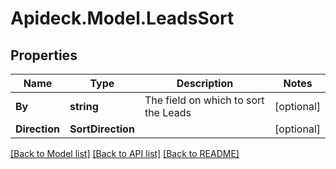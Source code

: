 # Apideck.Model.LeadsSort

## Properties

Name | Type | Description | Notes
------------ | ------------- | ------------- | -------------
**By** | **string** | The field on which to sort the Leads | [optional] 
**Direction** | **SortDirection** |  | [optional] 

[[Back to Model list]](../README.md#documentation-for-models) [[Back to API list]](../README.md#documentation-for-api-endpoints) [[Back to README]](../README.md)

